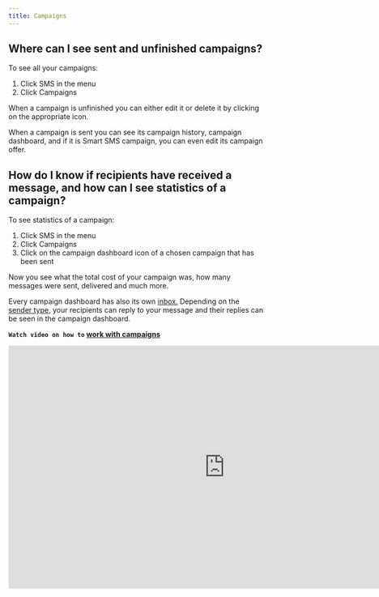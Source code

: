 ```yaml
---
title: Campaigns
---
```


## Where can I see sent and unfinished campaigns?
To see all your campaigns:
1.	Click SMS in the menu
2.	Click Campaigns

When a campaign is unfinished you can either edit it or delete it by clicking on the appropriate icon.

When a campaign is sent you can see its campaign history, campaign dashboard, and if it is Smart SMS campaign, you can even edit its campaign offer.

## How do I know if recipients have received a message, and how can I see statistics of a campaign?
To see statistics of a campaign:
1.	Click SMS in the menu
2.	Click Campaigns
3.	Click on the campaign dashboard icon of a chosen campaign that has been sent

Now you see what the total cost of your campaign was, how many messages were sent, delivered and much more. 

Every campaign dashboard has also its own [inbox.](inbox.md#where-can-i-see-a-response-from-my-customer) Depending on the [sender type,](sender-type.md#what-is-a-sender-type-and-how-can-i-use-it) your recipients can reply to your message and their replies can be seen in the campaign dashboard.


**`Watch video on how to` [work with campaigns](https://www.youtube.com/watch?v=X2-t5F1lz3A&list=PL3m8jKRwlM0sQlppoGhclVv5VeLRiFaQH&index=1&t=0s)**

<iframe width="854" height="480" src="https://www.youtube.com/embed/X2-t5F1lz3A?list=PL3m8jKRwlM0sQlppoGhclVv5VeLRiFaQH" frameborder="0" allow="autoplay; encrypted-media" allowfullscreen></iframe>
